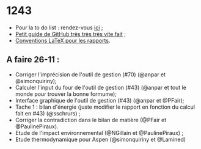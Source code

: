 ﻿1243
====

* Pour la to do list : rendez-vous [ici](https://github.com/anpar/1243/issues) ;
* [Petit guide de GitHub très très très vite fait](https://github.com/anpar/1243/wiki/How-to-use-GitHub-(for-dummies)) ;
* [Conventions LaTeX pour les rapports](https://github.com/anpar/1243/wiki/Convention-LaTeX-pour-les-rapports).

A faire 26-11 :
---------------
* Corriger l'imprécision de l'outil de gestion (#70) (@anpar et @simonquiriny);
* Calculer l'input du four de l'outil de gestion (#43) (@anpar et tout le monde pour trouver la bonne formume);
* Interface graphique de l'outil de gestion (#43) (@anpar et @PFair);
* Tache 1 : bilan d'énergie (juste modifier le rapport en fonction du calcul fait en #43) (@sschrurs) ;
* Corriger la contradiction dans le bilan de matière (@PFair et @PaulinePiraux).
* Etude de l'impact environnemental (@NGillain et @PaulinePiraux) ;
* Etude thermodynamique pour Aspen (@simonquiriny et @Lamined)
